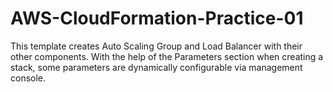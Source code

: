 # AWS-CloudFormation-Practice-01
This template creates Auto Scaling Group and Load Balancer with their other components. With the help of the Parameters section when creating a stack, some parameters are dynamically configurable via management console.
